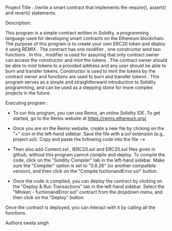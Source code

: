 
Project Title :
//write a smart contract that implements the require(), assert() and revert() statements.


Description:

This program is a simple contract written in Solidity, a programming language used for developing smart contracts on the Ethereum blockchain. The purpose of this program is to create your own ERC20 token and deploy it using REMIX . The contract has one modifier , one constructor amd two functions . In this , modifier is used for assuring that only contract owner can access the constructor and mint the tokens . The contract owner should be able to mint tokens to a provided address and any user should be able to burn and transfer tokens. Constructor is used to mint the tokens by the contract owner and functions are used to burn and transfer tokens . This program serves as a simple and straightforward introduction to Solidity programming, and can be used as a stepping stone for more complex projects in the future.


Executing program :
* To run this program, you can use Remix, an online Solidity IDE. To get started, go to the Remix website at https://remix.ethereum.org/.

* Once you are on the Remix website, create a new file by clicking on the "+" icon in the left-hand sidebar. Save the file with a.sol extension (e.g., project.sol). Copy and paste the following code into the file -->

* Then also add Context.sol , IERC20.sol and ERC20.sol files given in github, without this program cannot compile and deploy.
To compile the code, click on the "Solidity Compiler" tab in the left-hand sidebar. Make sure the "Compiler" option is set to "0.8.26" (or another compatible version), and then click on the "Compile fuctionandError.sol" button.

* Once the code is compiled, you can deploy the contract by clicking on the "Deploy & Run Transactions" tab in the left-hand sidebar. Select the "Mtoken - fuctionandError.sol" contract from the dropdown menu, and then click on the "Deploy" button.

Once the contract is deployed, you can interact with it by calling all the functions.

Authors 
sweta singh 





